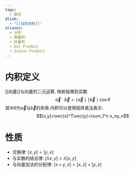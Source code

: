 ```yaml
---
tags:
  - 数学
dlink:
  - "[[线性映射]]"
aliases:
  - 点积
  - 数量积
  - 标量积
  - Dot Product
  - Scalar Product
---
```

# 内积定义
[[向量]]与向量的二元运算, 映射结果到实数
$$\vec{a}\cdot \vec{b}=\mid \vec{a}\mid\mid \vec{b}\mid \cos\theta$$
其中${} \theta$为$\vec{a}$与$\vec{b}$的夹角 
内积可以使用矩阵乘法表示: 
$$[x,y]=\vec{x}^T\vec{y}=\sum_1^n x_ny_n$$
# 性质
- 交换律: $[x,y]=[y,x]$
- 与实数的结合律: $[\lambda x,y]=\lambda[x,y]$ 
- 与向量加法的分配律: $[x+y,z]=[x,z]+[y,z]$

